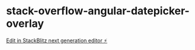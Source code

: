 # stack-overflow-angular-datepicker-overlay

[Edit in StackBlitz next generation editor ⚡️](https://stackblitz.com/~/github.com/Delran/stack-overflow-angular-datepicker-overlay)